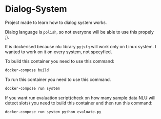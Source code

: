 
# Dialog-System

Project made to learn how to dialog system works.

Dialog language is `polish`, so not everyone will be able to use this propely ;). 


It is dockerised because nlu library `pyjsfg` will work only on Linux system. I wanted to work on it on every system, not specyfied.

To build this container you need to use this command:

```bash
docker-compose build
```

To run this container you need to use this command.

```bash
docker-compose run system
```


If you want run evaluation script(check on how many sample data NLU will detect slots) you need to build this container and then run this command:

```bash
docker-compose run system python evaluate.py
```
